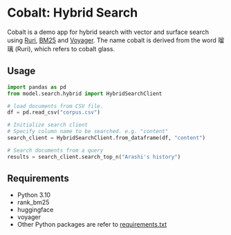 # Cobalt: Hybrid Search

Cobalt is a demo app for hybrid search with vector and surface search using [Ruri](https://huggingface.co/cl-nagoya/ruri-large), [BM25](https://github.com/dorianbrown/rank_bm25) and [Voyager](https://spotify.github.io/voyager/). The name cobalt is derived from the word 瑠璃 (Ruri), which refers to cobalt glass.

## Usage

```python
import pandas as pd
from model.search.hybrid import HybridSearchClient

# load documents from CSV file.
df = pd.read_csv("corpus.csv")

# Initialize search client
# Specify column name to be searched. e.g. "content"
search_client = HybridSearchClient.from_dataframe(df, "content")

# Search documents from a query
results = search_client.search_top_n("Arashi's history")

```

## Requirements

- Python 3.10
- rank_bm25
- huggingface
- voyager
- Other Python packages are refer to [requirements.txt](./requirements.txt)